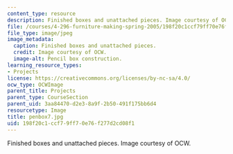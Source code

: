 ```yaml
---
content_type: resource
description: Finished boxes and unattached pieces. Image courtesy of OCW.
file: /courses/4-296-furniture-making-spring-2005/198f20c1ccf79ff70e76f277d2cd08f1_penbox7.jpg
file_type: image/jpeg
image_metadata:
  caption: Finished boxes and unattached pieces.
  credit: Image courtesy of OCW.
  image-alt: Pencil box construction.
learning_resource_types:
- Projects
license: https://creativecommons.org/licenses/by-nc-sa/4.0/
ocw_type: OCWImage
parent_title: Projects
parent_type: CourseSection
parent_uid: 3aa84470-d2e3-8a9f-2b50-491f175bb6d4
resourcetype: Image
title: penbox7.jpg
uid: 198f20c1-ccf7-9ff7-0e76-f277d2cd08f1
---
```

Finished boxes and unattached pieces. Image courtesy of OCW.